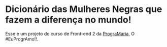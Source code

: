 # Dicionário das Mulheres Negras que fazem a diferença no mundo!

Esse é um projeto do curso de Front-end 2 da [PrograMaria](https://www.programaria.org/), O #EuProgrAmo!!.

